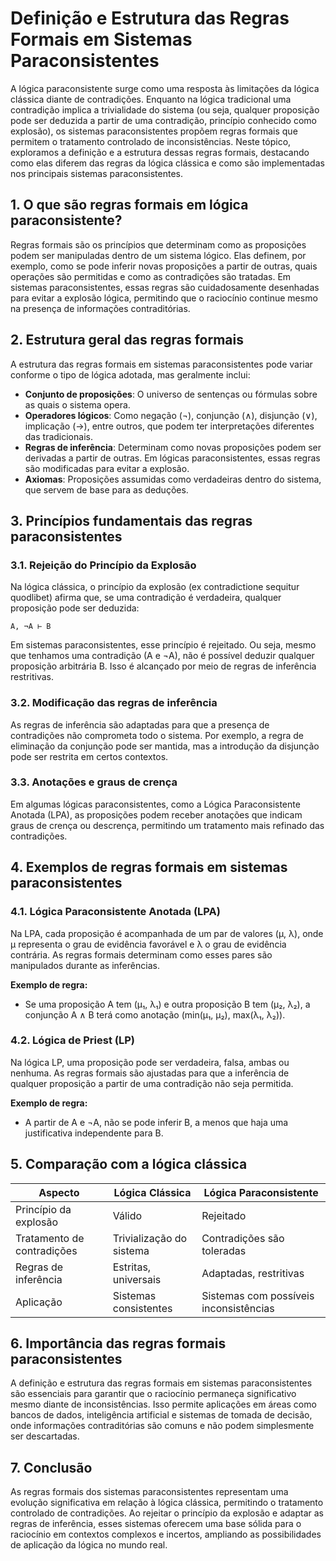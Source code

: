 
# Definição e Estrutura das Regras Formais em Sistemas Paraconsistentes

A lógica paraconsistente surge como uma resposta às limitações da lógica clássica diante de contradições. Enquanto na lógica tradicional uma contradição implica a trivialidade do sistema (ou seja, qualquer proposição pode ser deduzida a partir de uma contradição, princípio conhecido como explosão), os sistemas paraconsistentes propõem regras formais que permitem o tratamento controlado de inconsistências. Neste tópico, exploramos a definição e a estrutura dessas regras formais, destacando como elas diferem das regras da lógica clássica e como são implementadas nos principais sistemas paraconsistentes.

## 1. O que são regras formais em lógica paraconsistente?

Regras formais são os princípios que determinam como as proposições podem ser manipuladas dentro de um sistema lógico. Elas definem, por exemplo, como se pode inferir novas proposições a partir de outras, quais operações são permitidas e como as contradições são tratadas. Em sistemas paraconsistentes, essas regras são cuidadosamente desenhadas para evitar a explosão lógica, permitindo que o raciocínio continue mesmo na presença de informações contraditórias.

## 2. Estrutura geral das regras formais

A estrutura das regras formais em sistemas paraconsistentes pode variar conforme o tipo de lógica adotada, mas geralmente inclui:

- **Conjunto de proposições**: O universo de sentenças ou fórmulas sobre as quais o sistema opera.
- **Operadores lógicos**: Como negação (¬), conjunção (∧), disjunção (∨), implicação (→), entre outros, que podem ter interpretações diferentes das tradicionais.
- **Regras de inferência**: Determinam como novas proposições podem ser derivadas a partir de outras. Em lógicas paraconsistentes, essas regras são modificadas para evitar a explosão.
- **Axiomas**: Proposições assumidas como verdadeiras dentro do sistema, que servem de base para as deduções.

## 3. Princípios fundamentais das regras paraconsistentes

### 3.1. Rejeição do Princípio da Explosão

Na lógica clássica, o princípio da explosão (ex contradictione sequitur quodlibet) afirma que, se uma contradição é verdadeira, qualquer proposição pode ser deduzida:

```
A, ¬A ⊢ B
```

Em sistemas paraconsistentes, esse princípio é rejeitado. Ou seja, mesmo que tenhamos uma contradição (A e ¬A), não é possível deduzir qualquer proposição arbitrária B. Isso é alcançado por meio de regras de inferência restritivas.

### 3.2. Modificação das regras de inferência

As regras de inferência são adaptadas para que a presença de contradições não comprometa todo o sistema. Por exemplo, a regra de eliminação da conjunção pode ser mantida, mas a introdução da disjunção pode ser restrita em certos contextos.

### 3.3. Anotações e graus de crença

Em algumas lógicas paraconsistentes, como a Lógica Paraconsistente Anotada (LPA), as proposições podem receber anotações que indicam graus de crença ou descrença, permitindo um tratamento mais refinado das contradições.

## 4. Exemplos de regras formais em sistemas paraconsistentes

### 4.1. Lógica Paraconsistente Anotada (LPA)

Na LPA, cada proposição é acompanhada de um par de valores (μ, λ), onde μ representa o grau de evidência favorável e λ o grau de evidência contrária. As regras formais determinam como esses pares são manipulados durante as inferências.

**Exemplo de regra:**
- Se uma proposição A tem (μ₁, λ₁) e outra proposição B tem (μ₂, λ₂), a conjunção A ∧ B terá como anotação (min(μ₁, μ₂), max(λ₁, λ₂)).

### 4.2. Lógica de Priest (LP)

Na lógica LP, uma proposição pode ser verdadeira, falsa, ambas ou nenhuma. As regras formais são ajustadas para que a inferência de qualquer proposição a partir de uma contradição não seja permitida.

**Exemplo de regra:**
- A partir de A e ¬A, não se pode inferir B, a menos que haja uma justificativa independente para B.

## 5. Comparação com a lógica clássica

| Aspecto                  | Lógica Clássica         | Lógica Paraconsistente         |
|--------------------------|------------------------|-------------------------------|
| Princípio da explosão    | Válido                 | Rejeitado                     |
| Tratamento de contradições | Trivialização do sistema | Contradições são toleradas    |
| Regras de inferência     | Estritas, universais   | Adaptadas, restritivas        |
| Aplicação                | Sistemas consistentes  | Sistemas com possíveis inconsistências |

## 6. Importância das regras formais paraconsistentes

A definição e estrutura das regras formais em sistemas paraconsistentes são essenciais para garantir que o raciocínio permaneça significativo mesmo diante de inconsistências. Isso permite aplicações em áreas como bancos de dados, inteligência artificial e sistemas de tomada de decisão, onde informações contraditórias são comuns e não podem simplesmente ser descartadas.

## 7. Conclusão

As regras formais dos sistemas paraconsistentes representam uma evolução significativa em relação à lógica clássica, permitindo o tratamento controlado de contradições. Ao rejeitar o princípio da explosão e adaptar as regras de inferência, esses sistemas oferecem uma base sólida para o raciocínio em contextos complexos e incertos, ampliando as possibilidades de aplicação da lógica no mundo real.
```
